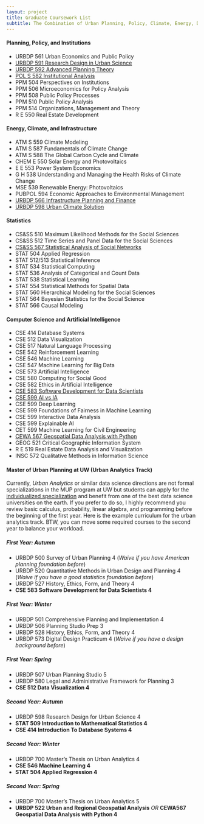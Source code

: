 ```yaml
---
layout: project
title: Graduate Coursework List
subtitle: The Combination of Urban Planning, Policy, Climate, Energy, Data Science, and AI + Soceity Course Resources at the University of Washington.
---
```


#### Planning, Policy, and Institutions

- URBDP 561 Urban Economics and Public Policy
- [URBDP 591 Research Design in Urban Science](https://researchdesign.be.uw.edu)
- [URBDP 592 Advanced Planning Theory](https://home.foreveroverhead.cloud/udp592_syllabus.pdf)
- [POL S 582 Institutional Analysis](http://faculty.washington.edu/swhiting/582spr17syl1a.pdf) 
- PPM 504 Perspectives on Institutions 
- PPM 506 Microeconomics for Policy Analysis 
- PPM 508 Public Policy Processes 
- PPM 510 Public Policy Analysis 
- PPM 514 Organizations, Management and Theory
- R E 550 Real Estate Development

#### Energy, Climate, and Infrastructure

- ATM S 559 Climate Modeling 
- ATM S 587 Fundamentals of Climate Change
- ATM S 588 The Global Carbon Cycle and Climate 
- CHEM E 550 Solar Energy and Photovoltaics
- E E 553 Power System Economics
- G H 538 Understanding and Managing the Health Risks of Climate Change
- MSE 539 Renewable Energy: Photovoltaics
- PUBPOL 594 Economic Approaches to Environmental Management 
- [URBDP 566 Infrastructure Planning and Finance](https://uil.be.uw.edu/education/infrastructure-planning-and-finance/)
- [URBDP 598 Urban Climate Solution](https://uil.be.uw.edu/education/urban-climate-solutions/)

#### Statistics

- CS&SS 510 Maximum Likelihood Methods for the Social Sciences 
- CS&SS 512 Time Series and Panel Data for the Social Sciences
- [CS&SS 567 Statistical Analysis of Social Networks](https://thmccormick.github.io/teaching/)
- STAT 504 Applied Regression
- STAT 512/513 Statistical Inference
- STAT 534 Statistical Computing
- STAT 536 Analysis of Categorical and Count Data
- STAT 538 Statistical Learning
- STAT 554 Statistical Methods for Spatial Data
- STAT 560 Hierarchical Modeling for the Social Sciences
- STAT 564 Bayesian Statistics for the Social Science
- STAT 566 Causal Modeling 

#### Computer Science and Artificial Intelligence

- CSE 414 Database Systems
- CSE 512 Data Visualization
- CSE 517 Natural Language Processing
- CSE 542 Reinforcement Learning
- CSE 546 Machine Learning
- CSE 547 Machine Learning for Big Data
- CSE 573 Artificial Intelligence 
- CSE 580 Computing for Social Good 
- CSE 582 Ethics in Artificial Intelligence 
- [CSE 583 Software Development for Data Scientists](http://uwseds.github.io/syllabus.html)
- [CSE 599 AI vs IA](https://courses.cs.washington.edu/courses/cse599h/23wi/) 
- CSE 599 Deep Learning
- CSE 599 Foundations of Fairness in Machine Learning
- CSE 599 Interactive Data Analysis
- CSE 599 Explainable AI
- CET 599 Machine Learning for Civil Engineering
- [CEWA 567 Geospatial Data Analysis with Python](https://github.com/UW-GDA/gda_course_2020)
- GEOG 521 Critical Geographic Information System
- R E 519 Real Estate Data Analysis and Visualization
- INSC 572 Qualitative Methods in Information Science

#### Master of Urban Planning at UW (Urban Analytics Track)

Currently, *Urban Analytics* or similar data science directions are not formal specializations in the MUP program at UW but students can apply for the [individualized specialization](https://urbdp.be.uw.edu/programs/mup-graduate-degree/specializations/) and benefit from one of the best data science universities on the earth. If you prefer to do so, I highly recommend you review basic calculus, probability, linear algebra, and programming before the beginning of the first year. Here is the example curriculum for the urban analytics track. BTW, you can move some required courses to the second year to balance your workload. 

##### First Year: Autumn

- URBDP 500 Survey of Urban Planning 4 (*Waive if you have American planning foundation before*)
- URBDP 520 Quantitative Methods in Urban Design and Planning 4 (*Waive if you have a good statistics foundation before*)
- URBDP 527 History, Ethics, Form, and Theory 4
- **CSE 583 Software Development for Data Scientists 4**

##### First Year: Winter

- URBDP 501 Comprehensive Planning and Implementation 4
- URBDP 506 Planning Studio Prep 3
- URBDP 528 History, Ethics, Form, and Theory 4
- URBDP 573 Digital Design Practicum 4 (*Waive if you have a design background before*)

##### First Year: Spring

- URBDP 507 Urban Planning Studio 5
- URBDP 580 Legal and Administrative Framework for Planning 3
- **CSE 512 Data Visualization 4**

##### Second Year: Autumn

- URBDP 598 Research Design for Urban Science 4
- **STAT 509 Introduction to Mathematical Statistics 4**
- **CSE 414 Introduction To Database Systems 4**

##### Second Year: Winter

- URBDP 700 Master’s Thesis on Urban Analytics 4
- **CSE 546 Machine Learning 4**
- **STAT 504 Applied Regression 4**

##### Second Year: Spring

- URBDP 700 Master’s Thesis on Urban Analytics 5
- **URBDP 522 Urban and Regional Geospatial Analysis** *OR* **CEWA567 Geospatial Data Analysis with Python 4**